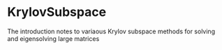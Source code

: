 # KrylovSubspace
The introduction notes to variaous Krylov subspace methods for solving and eigensolving large matrices
